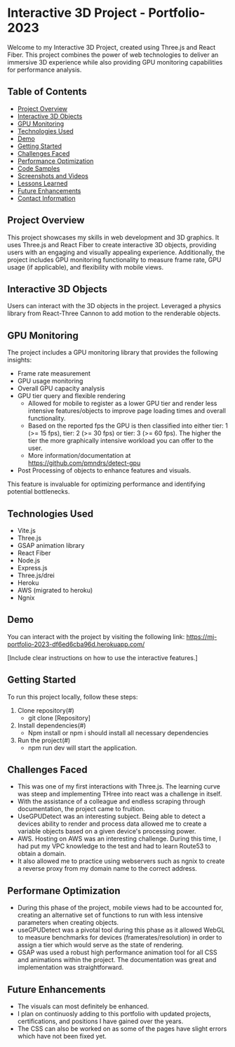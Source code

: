 # Interactive 3D Project - Portfolio-2023

Welcome to my Interactive 3D Project, created using Three.js and React Fiber. This project combines the power of web technologies to deliver an immersive 3D experience while also providing GPU monitoring capabilities for performance analysis.

## Table of Contents
- [Project Overview](#project-overview)
- [Interactive 3D Objects](#interactive-3d-objects)
- [GPU Monitoring](#gpu-monitoring)
- [Technologies Used](#technologies-used)
- [Demo](#demo)
- [Getting Started](#getting-started)
- [Challenges Faced](#challenges-faced)
- [Performance Optimization](#performance-optimization)
- [Code Samples](#code-samples)
- [Screenshots and Videos](#screenshots-and-videos)
- [Lessons Learned](#lessons-learned)
- [Future Enhancements](#future-enhancements)
- [Contact Information](#contact-information)

## Project Overview
This project showcases my skills in web development and 3D graphics. It uses Three.js and React Fiber to create interactive 3D objects, providing users with an engaging and visually appealing experience. Additionally, the project includes GPU monitoring functionality to measure frame rate, GPU usage (if applicable), and flexibility with mobile views.

## Interactive 3D Objects
Users can interact with the 3D objects in the project. Leveraged a physics library from React-Three Cannon to add motion to the renderable objects.

## GPU Monitoring
The project includes a GPU monitoring library that provides the following insights:
- Frame rate measurement
- GPU usage monitoring
- Overall GPU capacity analysis
- GPU tier query and flexible rendering
  - Allowed for mobile to register as a lower GPU tier and render less intensive features/objects to improve page loading times and overall functionality.
  - Based on the reported fps the GPU is then classified into either tier: 1 (>= 15 fps), tier: 2 (>= 30 fps) or tier: 3 (>= 60 fps). The higher the tier the more graphically intensive workload you can offer to the user.
  - More information/documentation at https://github.com/pmndrs/detect-gpu
- Post Processing of objects to enhance features and visuals.

This feature is invaluable for optimizing performance and identifying potential bottlenecks.

## Technologies Used
- Vite.js
- Three.js
- GSAP animation library
- React Fiber
- Node.js
- Express.js
- Three.js/drei
- Heroku
- AWS (migrated to heroku)
- Ngnix 

## Demo
You can interact with the project by visiting the following link: https://mj-portfolio-2023-df6ed6cba96d.herokuapp.com/

[Include clear instructions on how to use the interactive features.]

## Getting Started
To run this project locally, follow these steps:
1. Clone repository(#)
    - git clone [Repository]
2. Install dependencies(#)
    - Npm install or npm i should install all necessary dependencies
3. Run the project(#)
    - npm run dev will start the application.

## Challenges Faced
- This was one of my first interactions with Three.js. The learning curve was steep and implementing THree into react was a challenge in itself.
- With the assistance of a colleague and endless scraping through documentation, the project came to fruition.
- UseGPUDetect was an interesting subject. Being able to detect a devices ability to render and process data allowed me to create a variable objects based on a given device's processing power.
- AWS. Hosting on AWS was an interesting challenge. During this time, I had put my VPC knowledge to the test and had to learn Route53 to obtain a domain.
- It also allowed me to practice using webservers such as ngnix to create a reverse proxy from my domain name to the correct address.

## Performane Optimization
- During this phase of the project, mobile views had to be accounted for, creating an alternative set of functions to run with less intensive parameters when creating objects.
- useGPUDetect was a pivotal tool during this phase as it allowed WebGL to measure benchmarks for devices (framerates/resolution) in order to assign a tier which would serve as the state of rendering.
- GSAP was used a robust high performance animation tool for all CSS and animations within the project. The documentation was great and implementation was straightforward.

## Future Enhancements
- The visuals can most definitely be enhanced.
- I plan on continuosly adding to this portfolio with updated projects, certifications, and positions I have gained over the years.
- The CSS can also be worked on as some of the pages have slight errors which have not been fixed yet.
